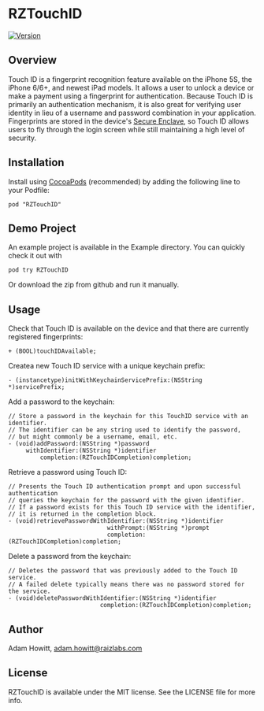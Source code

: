 # RZTouchID

[![Version](https://img.shields.io/cocoapods/v/RZTouchID.svg?style=flat)](http://cocoadocs.org/docsets/RZTouchID)

## Overview
Touch ID is a fingerprint recognition feature available on the iPhone 5S, the iPhone 6/6+, and newest iPad models. It allows a user to unlock a device or make a payment using a fingerprint for authentication. Because Touch ID is primarily an authentication mechanism, it is also great for verifying user identity in lieu of a username and password combination in your application. Fingerprints are stored in the device's [Secure Enclave](http://support.apple.com/en-us/HT5949), so Touch ID allows users to fly through the login screen while still maintaining a high level of security.

## Installation
Install using [CocoaPods](http://cocoapods.org) (recommended) by adding the following line to your Podfile:

`pod "RZTouchID"`

## Demo Project
An example project is available in the Example directory. You can quickly check it out with

`pod try RZTouchID`

Or download the zip from github and run it manually.

## Usage
Check that Touch ID is available on the device and that there are currently registered fingerprints:

`+ (BOOL)touchIDAvailable;`

Createa new Touch ID service with a unique keychain prefix:

`- (instancetype)initWithKeychainServicePrefix:(NSString *)servicePrefix;`

Add a password to the keychain:
``` obj-c
// Store a password in the keychain for this TouchID service with an identifier. 
// The identifier can be any string used to identify the password, 
// but might commonly be a username, email, etc.
- (void)addPassword:(NSString *)password 
     withIdentifier:(NSString *)identifier 
         completion:(RZTouchIDCompletion)completion;
```

Retrieve a password using Touch ID:
``` obj-c 
// Presents the Touch ID authentication prompt and upon successful authentication
// queries the keychain for the password with the given identifier. 
// If a password exists for this Touch ID service with the identifier,
// it is returned in the completion block.
- (void)retrievePasswordWithIdentifier:(NSString *)identifier
                            withPrompt:(NSString *)prompt
                            completion:(RZTouchIDCompletion)completion;
```

Delete a password from the keychain:
``` obj-c
// Deletes the password that was previously added to the Touch ID service.
// A failed delete typically means there was no password stored for the service.
- (void)deletePasswordWithIdentifier:(NSString *)identifier
                          completion:(RZTouchIDCompletion)completion;
```

## Author
Adam Howitt, adam.howitt@raizlabs.com

## License
RZTouchID is available under the MIT license. See the LICENSE file for more info.
